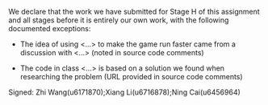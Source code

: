 We declare that the work we have submitted for Stage H of this assignment and all stages before it is entirely our own work, with the following documented exceptions:

* The idea of using <...> to make the game run faster came from a discussion with <...> (noted in source code comments)

* The code in class <...> is based on a solution we found when researching the problem (URL provided in source code comments)


Signed:  Zhi Wang(u6171870);Xiang Li(u6716878);Ning Cai(u6456964)


